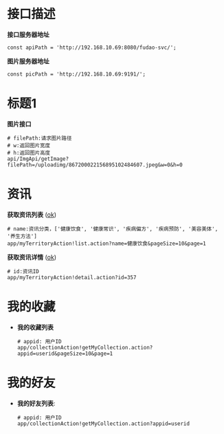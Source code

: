 # 接口描述

**接口服务器地址**
  ```
  const apiPath = 'http://192.168.10.69:8080/fudao-svc/';
  ```

**图片服务器地址**
  ```
  const picPath = 'http://192.168.10.69:9191/';
  ```

标题1
======

**图片接口**
  ```
  # filePath:请求图片路径
  # w:返回图片宽度
  # h:返回图片高度
  api/ImgApi/getImage?filePath=/uploadimg/867200022156895102484607.jpeg&w=0&h=0
  ```

资讯
======

**获取资讯列表** ([ok](#ok))

  ```
  # name:资讯分类，['健康饮食', '健康常识', '疾病偏方', '疾病预防', '美容美体', '养生方法']
  app/myTerritoryAction!list.action?name=健康饮食&pageSize=10&page=1
  ```

**获取资讯详情** ([ok](#ok))

  ```
  # id:资讯ID
  app/myTerritoryAction!detail.action?id=357
  ```

我的收藏
======

- **我的收藏列表**

  ```
  # appid: 用户ID
  app/collectionAction!getMyCollection.action?appid=userid&pageSize=10&page=1
  ```

我的好友
======

- **我的好友列表**:

  ```
  # appid: 用户ID
  app/collectionAction!getMyCollection.action?appid=userid
  ```